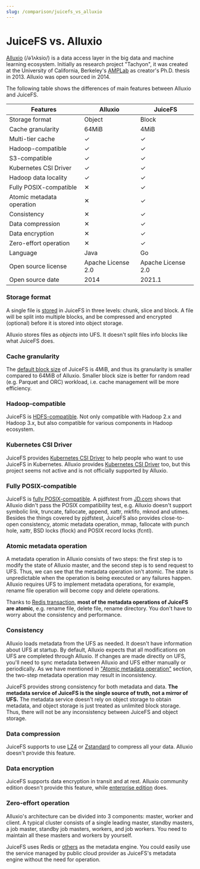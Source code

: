 ```yaml
---
slug: /comparison/juicefs_vs_alluxio
---
```


# JuiceFS vs. Alluxio

[Alluxio](https://www.alluxio.io) (/əˈlʌksio/) is a data access layer in the big data and machine learning ecosystem. Initially as research project "Tachyon", it was created at the University of California, Berkeley's [AMPLab](https://en.wikipedia.org/wiki/AMPLab) as creator's Ph.D. thesis in 2013. Alluxio was open sourced in 2014.

The following table shows the differences of main features between Alluxio and JuiceFS.

| Features                  | Alluxio            | JuiceFS            |
| --------                  | -------            | -------            |
| Storage format            | Object             | Block              |
| Cache granularity         | 64MiB              | 4MiB               |
| Multi-tier cache          | ✓                  | ✓                  |
| Hadoop-compatible         | ✓                  | ✓                  |
| S3-compatible             | ✓                  | ✓                  |
| Kubernetes CSI Driver     | ✓                  | ✓                  |
| Hadoop data locality      | ✓                  | ✓                  |
| Fully POSIX-compatible    | ✕                  | ✓                  |
| Atomic metadata operation | ✕                  | ✓                  |
| Consistency               | ✕                  | ✓                  |
| Data compression          | ✕                  | ✓                  |
| Data encryption           | ✕                  | ✓                  |
| Zero-effort operation     | ✕                  | ✓                  |
| Language                  | Java               | Go                 |
| Open source license       | Apache License 2.0 | Apache License 2.0 |
| Open source date          | 2014               | 2021.1             |

### Storage format

A single file is [stored](../../reference/how_juicefs_store_files.md) in JuiceFS in three levels: chunk, slice and block. A file will be split into multiple blocks, and be compressed and encrypted (optional) before it is stored into object storage.

Alluxio stores files as _objects_ into UFS. It doesn't split files info blocks like what JuiceFS does.

### Cache granularity

The [default block size](../../reference/how_juicefs_store_files.md) of JuiceFS is 4MiB, and thus its granularity is smaller compared to 64MiB of Alluxio. Smaller block size is better for random read (e.g. Parquet and ORC) workload, i.e. cache management will be more efficiency.

### Hadoop-compatible

JuiceFS is [HDFS-compatible](../../deployment/hadoop_java_sdk.md). Not only compatible with Hadoop 2.x and Hadoop 3.x, but also compatible for various components in Hadoop ecosystem.

### Kubernetes CSI Driver

JuiceFS provides [Kubernetes CSI Driver](https://github.com/juicedata/juicefs-csi-driver) to help people who want to use JuiceFS in Kubernetes. Alluxio provides [Kubernetes CSI Driver](https://github.com/Alluxio/alluxio-csi) too, but this project seems not active and is not officially supported by Alluxio.

### Fully POSIX-compatible

JuiceFS is [fully POSIX-compatible](../../reference/posix_compatibility.md). A pjdfstest from [JD.com](https://www.slideshare.net/Alluxio/using-alluxio-posix-fuse-api-in-jdcom) shows that Alluxio didn't pass the POSIX compatibility test, e.g. Alluxio doesn't support symbolic link, truncate, fallocate, append, xattr, mkfifo, mknod and utimes. Besides the things covered by pjdfstest, JuiceFS also provides close-to-open consistency, atomic metadata operation, mmap, fallocate with punch hole, xattr, BSD locks (flock) and POSIX record locks (fcntl).

### Atomic metadata operation

A metadata operation in Alluxio consists of two steps: the first step is to modify the state of Alluxio master, and the second step is to send request to UFS. Thus, we can see that the metadata operation isn't atomic. The state is unpredictable when the operation is being executed or any failures happen. Alluxio requires UFS to implement metadata operations, for example, rename file operation will become copy and delete operations.

Thanks to [Redis transaction](https://redis.io/topics/transactions), **most of the metadata operations of JuiceFS are atomic**, e.g. rename file, delete file, rename directory. You don't have to worry about the consistency and performance.

### Consistency

Alluxio loads metadata from the UFS as needed. It doesn't have information about UFS at startup. By default, Alluxio expects that all modifications on UFS are completed through Alluxio. If changes are made directly on UFS, you'll need to sync metadata between Alluxio and UFS either manually or periodically. As we have mentioned in ["Atomic metadata operation"](#atomic-metadata-operation) section, the two-step metadata operation may result in inconsistency.

JuiceFS provides strong consistency for both metadata and data. **The metadata service of JuiceFS is the single source of truth, not a mirror of UFS.** The metadata service doesn't rely on object storage to obtain metadata, and object storage is just treated as unlimited block storage. Thus, there will not be any inconsistency between JuiceFS and object storage.

### Data compression

JuiceFS supports to use [LZ4](https://lz4.github.io/lz4) or [Zstandard](https://facebook.github.io/zstd) to compress all your data. Alluxio doesn't provide this feature.

### Data encryption

JuiceFS supports data encryption in transit and at rest. Alluxio community edition doesn't provide this feature, while [enterprise edition](https://docs.alluxio.io/ee/user/stable/en/operation/Security.html#end-to-end-data-encryption) does.

### Zero-effort operation

Alluxio's architecture can be divided into 3 components: master, worker and client. A typical cluster consists of a single leading master, standby masters, a job master, standby job masters, workers, and job workers. You need to maintain all these masters and workers by yourself.

JuiceFS uses Redis or [others](../../guide/how_to_set_up_metadata_engine.md) as the metadata engine. You could easily use the service managed by public cloud provider as JuiceFS's metadata engine without the need for operation.
